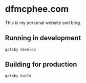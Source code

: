 # dfmcphee.com

This is my personal website and blog.

## Running in development
`gatsby develop`

## Building for production
`gatsby build`
